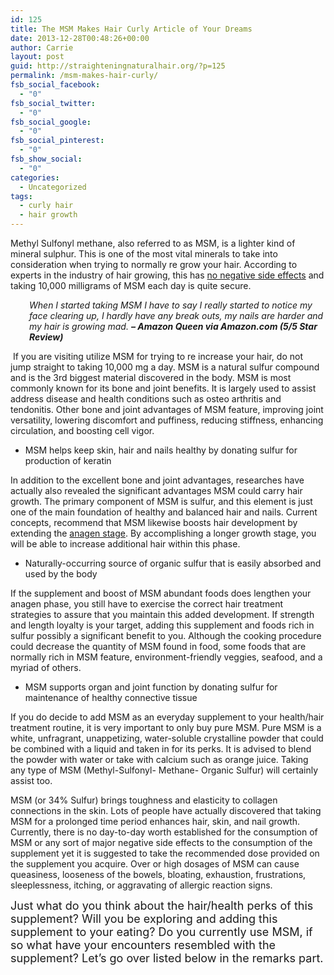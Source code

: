 ```yaml
---
id: 125
title: The MSM Makes Hair Curly Article of Your Dreams
date: 2013-12-28T00:48:26+00:00
author: Carrie
layout: post
guid: http://straighteningnaturalhair.org/?p=125
permalink: /msm-makes-hair-curly/
fsb_social_facebook:
  - "0"
fsb_social_twitter:
  - "0"
fsb_social_google:
  - "0"
fsb_social_pinterest:
  - "0"
fsb_show_social:
  - "0"
categories:
  - Uncategorized
tags:
  - curly hair
  - hair growth
---
```

Methyl Sulfonyl methane, also referred to as MSM, is a lighter kind of mineral sulphur. This is one of the most vital minerals to take into consideration when trying to normally re grow your hair. According to experts in the industry of hair growing, this has <a href="http://en.wikipedia.org/wiki/Methylsulfonylmethane" target="_blank">no negative side effects</a> and taking 10,000 milligrams of MSM each day is quite secure.

<p style="padding-left: 30px;">
  <em>When I started taking MSM I have to say I really started to notice my face clearing up, I hardly have any break outs, my nails are harder and my hair is growing mad. <strong>&#8211; Amazon Queen via Amazon.com (5/5 Star Review)</strong></em>
</p>

 If you are visiting utilize MSM for trying to re increase your hair, do not jump straight to taking 10,000 mg a day. MSM is a natural sulfur compound and is the 3rd biggest material discovered in the body. MSM is most commonly known for its bone and joint benefits. It is largely used to assist address disease and health conditions such as osteo arthritis and tendonitis. Other bone and joint advantages of MSM feature, improving joint versatility, lowering discomfort and puffiness, reducing stiffness, enhancing circulation, and boosting cell vigor.

  * MSM helps keep skin, hair and nails healthy by donating sulfur for production of keratin

In addition to the excellent bone and joint advantages, researches have actually also revealed the significant advantages MSM could carry hair growth. The primary component of MSM is sulfur, and this element is just one of the main foundation of healthy and balanced hair and nails. Current concepts, recommend that MSM likewise boosts hair development by extending the <a href="http://www.follicle.com/hair-structure-life-cycle.html" target="_blank" class="broken_link">anagen stage</a>. By accomplishing a longer growth stage, you will be able to increase additional hair within this phase.

  * Naturally-occurring source of organic sulfur that is easily absorbed and used by the body

If the supplement and boost of MSM abundant foods does lengthen your anagen phase, you still have to exercise the correct hair treatment strategies to assure that you maintain this added development. If strength and length loyalty is your target, adding this supplement and foods rich in sulfur possibly a significant benefit to you. Although the cooking procedure could decrease the quantity of MSM found in food, some foods that are normally rich in MSM feature, environment-friendly veggies, seafood, and a myriad of others.

  * MSM supports organ and joint function by donating sulfur for maintenance of healthy connective tissue

If you do decide to add MSM as an everyday supplement to your health/hair treatment routine, it is very important to only buy pure MSM. Pure MSM is a white, unfragrant, unappetizing, water-soluble crystalline powder that could be combined with a liquid and taken in for its perks. It is advised to blend the powder with water or take with calcium such as orange juice. Taking any type of MSM (Methyl-Sulfonyl- Methane- Organic Sulfur) will certainly assist too.

MSM (or 34% Sulfur) brings toughness and elasticity to collagen connections in the skin. Lots of people have actually discovered that taking MSM for a prolonged time period enhances hair, skin, and nail growth. Currently, there is no day-to-day worth established for the consumption of MSM or any sort of major negative side effects to the consumption of the supplement yet it is suggested to take the recommended dose provided on the supplement you acquire. Over or high dosages of MSM can cause queasiness, looseness of the bowels, bloating, exhaustion, frustrations, sleeplessness, itching, or aggravating of allergic reaction signs.

<span style="font-size: large;">Just what do you think about the hair/health perks of this supplement? Will you be exploring and adding this supplement to your eating? Do you currently use MSM, if so what have your encounters resembled with the supplement? Let&#8217;s go over listed below in the remarks part.</span>